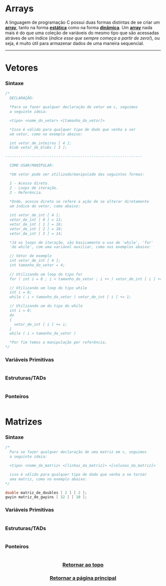 # Arrays

A linguagem de programação C possui duas formas distintas de se criar um <a href="Arrays.md" title="vetor ou uma matriz">**array**</a>, tanto na forma <a href="Arrays.md" title="o vetor/matriz possui um tamanho máximo fixo">**estática**</a> como na forma <a href="Arrays.md" title="o vetor/matriz pode ser expandido ou reduzido">**dinâmica**</a>. Um <a href="Arrays.md" title="vetor ou uma matriz">**array**</a> nada mais é do que uma coleção de variáveis do mesmo tipo que são acessadas atráves de um índice (*índice esse que sempre começa a partir de zero!*), ou seja, é muito útil para armazenar dados de uma maneira sequencial. 

---

# Vetores

### Sintaxe
```main.c
/*
  DECLARAÇÃO:

  *Para se fazer qualquer declaração de vetor em c, seguimos
  a seguinte ideia:

  <tipo> <nome_do_vetor> <[tamanho_do_vetor]>

  *Isso é válido para qualquer tipo de dado que venha a ser 
  um vetor, como no exemplo abaixo:

  int vetor_de_inteiros [ 4 ];
  blob vetor_de_blobs [ 3 ];

--------------------------------------------------------------

  COMO USAR/MANIPULAR:

  *Um vetor pode ser utilizado/manipulado das seguintes formas:

  1 - Acesso direto.
  2 - Loops de iteração.
  3 - Referência.
  
  *Onde, acesso direto se refere a ação de se alterar diretamente
  um índice do vetor, como abaixo:

  int vetor_de_int [ 4 ];
  vetor_de_int [ 0 ] = 12;
  vetor_de_int [ 1 ] = 18;
  vetor_de_int [ 2 ] = 10;
  vetor_de_int [ 3 ] = 14;

  *Já os loops de iteração, são basicamente o uso de 'while', 'for'
  'do while', com uma variável auxiliar, como nos exemplos abaixo:

  // Vetor de exemplo
  int vetor_de_int [ 4 ];
  int tamanho_do_vetor = 4;
   
  // Utilizando um loop do tipo for
  for ( int i = 0 ; i < tamanho_do_vetor ; i ++ ) vetor_de_int [ i ] += 1;

  // Utilizando um loop do tipo while
  int i = 0;
  while ( i < tamanho_do_vetor ) vetor_de_int [ i ] += 1;

  // Utilizando um do tipo do while
  int i = 0;
  do
  {
    vetor_de_int [ i ] += i;
  }
  while ( i < tamanho_do_vetor )

  *Por fim temos a manipulação por referência,
*/
```

### Variáveis Primitivas
```main.c
```

### Estruturas/TADs
```main.c
```

### Ponteiros
```main.c
```

# Matrizes

### Sintaxe
```main.c
/*
  Para se fazer qualquer declaração de uma matriz em c, seguimos
  a seguinte ideia:

  <tipo> <nome_da_matriz> <[linhas_da_matriz]> <[colunas_da_matriz]>

  isso é válido para qualquer tipo de dado que venha a se tornar
  uma matriz, como no exemplo abaixo:
*/

double matriz_de_doubles [ 2 ] [ 2 ];
gwyin matriz_de_gwyins [ 32 ] [ 10 ];
```

### Variáveis Primitivas
```main.c
```

### Estruturas/TADs
```main.c
```

### Ponteiros
```main.c
```

<h3 align="center"> <a href="#arrays" title="Voltar ao topo"> Retornar ao topo </a> </h3>
<h3 align="center"> <a href="https://github.com/AllisonJunior/Estruturas_de_Dados" title="Voltar ao menu principal"> Retornar a página principal </a> </h3>

